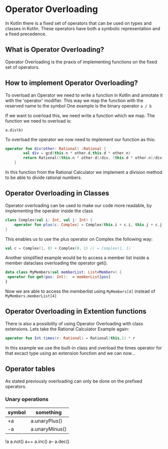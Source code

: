 # Operator Overloading

In Kotlin there is a fixed set of operators that can be used on types and classes in Kotlin. These operators have both a symbolic representation and a fixed precedence. 

## What is Operator Overloading?
Operator Overloading is the praxis of implementing functions on the fixed set of operators. 

## How to implement Operator Overloading?

To overload an Operator we need to write a function in Kotlin and annotate it with the 'operator' modifier. This way we map the function with the reserved name to the symbol 
One example is the binary operator `a / b`

If we want to overload this, we need write a function which we map. The function we need to overload is:

`a.div(b)` 

To overload the operator we now need to implement our function as this:

```kotlin
operator fun div(other: Rational) :Rational {
        val div = gcd(this.n * other.d,this.d * other.n)
        return Rational((this.n * other.d)/div, (this.d * other.n)/div)
    }
```
In this function from the Rational Calculator we implement a division method to be able to divide rational numbers.

## Operator Overloading in Classes
Operator overloading can be used to make our code more readable, by implementing the operator inside the class

```kotlin
class Complex(val i: Int, val j: Int) {
    operator fun plus(c: Complex) = Complex(this.i + c.i, this.j + c.j)
}
```
This enables us to use the plus operator on Complex the following way:
```kotlin
val c = Complex(1, 0) + Complex(0, 1) // = Complex(1, 1)
``` 

Another simplified example would be to access a member list inside a member dataclass overloading the operator get().

```kotlin
data class MyMembers(val memberList: List<Member>) {
 operator fun get(pos: Int):  = memberList[pos]
}
```
Now we are able to access the memberlist using `MyMembers[4]` instead of `MyMembers.memberList[4]`

## Operator Overloading in Extention functions
There is also a possibility of using Operator Overloading with class extensions. Lets take the Rational Calculator Example again:

```kotlin
operator fun Int.times(r: Rational) = Rational(this,1) * r
```
In this example we use the built-in class and overload the times operator for that excact type using an extension function and we can now...

## Operator tables
As stated previously overloading can only be done on the prefixed operators.

### Unary operations

| symbol | something |
| --- | --- |
| +a |	a.unaryPlus() |
|-a |	a.unaryMinus() |
!a	a.not()
a++	a.inc()
a–	a.dec()
